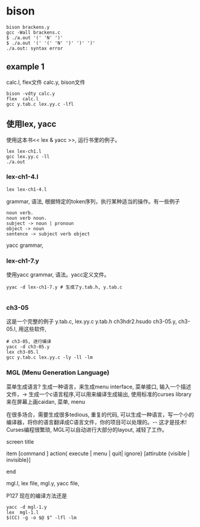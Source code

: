 # bison

```shell
bison brackens.y
gcc -Wall brackens.c 
$ ./a.out '(' 'N' ')'
$ ./a.out '(' '(' 'N' ')' ')' ')'
./a.out: syntax error

```

## example 1
calc.l, flex文件
calc.y,  bison文件

```shell
bison -vdty calc.y
flex  calc.l
gcc y.tab.c lex.yy.c -lfl
```

## 使用lex, yacc
使用这本书<< lex & yacc >>, 运行书里的例子。

```shell
lex lex-ch1.l
gcc lex.yy.c -ll
./a.out
```

### lex-ch1-4.l


```shell
lex lex-ch1-4.l

```

grammar, 语法, 根据特定的token序列，执行某种适当的操作。有一些例子
```shell
noun verb.
noun verb noun.
subject -> noun | pronoun
object -> noun
sentence -> subject verb object
```
yacc grammar, 

### lex-ch1-7.y
使用yacc grammar, 语法。yacc定义文件。

```shell
yyac -d lex-ch1-7.y # 生成了y.tab.h, y.tab.c


```

### ch3-05
这是一个完整的例子
y.tab.c, lex.yy.c
y.tab.h
ch3hdr2.hsudo 
ch3-05.y,
ch3-05.l,
用这些软件,

```shell
# ch3-05, 进行编译
yacc -d ch3-05.y
lex ch3-05.l
gcc y.tab.c lex.yy.c -ly -ll -lm
```

### MGL (Menu Generation Language)
菜单生成语言?
生成一种语言，来生成menu interface, 菜单接口, 
输入一个描述文件，-> 生成一个c语言程序,可以用来编译生成输出,
使用标准的curses library来在屏幕上画caidan, 菜单, menu

在很多场合，需要生成很多tedious, 重复的代码, 可以生成一种语言，写一个小的编译器，将你的语言翻译成C语言文件，你的项目可以处理的。-- 这才是技术!
Curses编程很繁琐, MGL可以自动进行大部分的layout, 减轻了工作。

screen <name>
title <string>

item <string>
[command <string>]
action{ execute | menu | quit| ignore} <name>
[attirubte {visible | invisible}]

end <name>

mgl.l, lex file,
mgl.y, yacc file,

P127
现在的编译方法还是
```shell
yacc -d mgl-1.y
lex  mgl-1.l
$(CC) -g -o $@ $^ -lfl -lm
```



